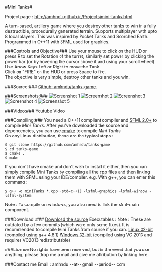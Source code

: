 #Mini Tanks#

Project page : http://amhndu.github.io/Projects/mini-tanks.html

A turn-based, artillery game where you destroy other tanks to win in a fully destructible, procedurally generated terrain. Supports multiplayer with upto 8 local players.
This was inspired by Pocket Tanks and Scorched Earth.
Programmed in C++11 with SFML used for graphics.

###Controls and Objective###
Use your mouse to click on the HUD or press R to set the Rotation of the turret, similarly set power by clicking the power bar (or by hovering the cursor above it and using your scroll wheel)  
Use Arrow Keys Left or Right to move the Tank.  
Click on "FIRE" on the HUD or press Space to fire.  
The objective is very simple, destroy other tanks and you win.

###Source:###
[Github: amhndu/tanks-game](https://github.com/amhndu/tanks-game).

###Screenshots:###
![Screenshot 1](http://amhndu.github.io/Projects/screenshots/tanks0.jpg)
![Screenshot 2](http://amhndu.github.io/Projects/screenshots/tanks1.jpg)
![Screenshot 3](http://amhndu.github.io/Projects/screenshots/tanks2.jpg)
![Screenshot 4](http://amhndu.github.io/Projects/screenshots/tanks3.jpg)
![Screenshot 5](http://amhndu.github.io/Projects/screenshots/tanks4.jpg)

###Video:###
[Youtube Video](http://www.youtube.com/watch?v=YbG_ej2fQKE)

###Compiling:###
You need a C++11 compliant compiler and [SFML 2.0+](http://sfml-dev.org) to compile *Mini Tanks*. After you've downloaded the source and dependencies, you can use [cmake](http://cmake.org) to compile *Mini Tanks*.  
On any Linux distribution, these are the typical steps :  
```
$ git clone https://github.com/amhndu/tanks-game
$ cd tanks-game
$ cmake .
$ make
```
If you don't have cmake and don't wish to install it either, then you can simply compile Mini Tanks by compiling all the cpp files and then linking them with SFML using your IDE/compiler. e.g. With g++, you can enter this command :
```
$ g++ -o miniTanks *.cpp -std=c++11 -lsfml-graphics -lsfml-window -lsfml-system
```
Note : To compile on windows, you also need to link the sfml-main component.

###Download :###
[Download the source](https://github.com/amhndu/tanks-game/archive/master.zip)
Executables :
Note : These are outdated by a few commits (which were only some fixes). It is recommended to compile Mini Tanks from source if you can.
[Linux 32-bit](https://www.dropbox.com/s/v4shlyt8j8odv4e/tanks-bin-linux32.tar.gz) (compiled using g++ 4.8.1)
[Windows 32-bit](https://www.dropbox.com/s/ixu8g65mszea4b4/tanks-bin-win32.zip) (compiled using VC 2013 and requires VC2013 redistributable)


###License
No rights have been reserved, but in the event that you use anything, please drop me a mail and give me attribution by linking here.

###Contact me
Email : amhndu --at-- gmail --period-- com
